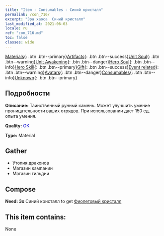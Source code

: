 ```yaml
---
title: "Item - Consumables - Синий кристалл"
permalink: /con_716/
excerpt: "Эра хаоса  Синий кристалл"
last_modified_at: 2021-06-03
locale: ru
ref: "con_716.md"
toc: false
classes: wide
---
```

 [Materials](/ItemsRU/){: .btn .btn--primary}[Artifacts](/ItemsRU/Artifacts/){: .btn .btn--success}[Unit Soul](/ItemsRU/UnitSoul/){: .btn .btn--warning}[Unit Awakening](/ItemsRU/UnitAwakening/){: .btn .btn--danger}[Hero Soul](/ItemsRU/HeroSoul/){: .btn .btn--info}[Hero Skill](/ItemsRU/HeroSkill/){: .btn .btn--primary}[Gift](/ItemsRU/Gift/){: .btn .btn--success}[Event related](/ItemsRU/Events/){: .btn .btn--warning}[Avatars](/ItemsRU/Avatars/){: .btn .btn--danger}[Consumables](/ItemsRU/Consumables/){: .btn .btn--info}[Unknown](/ItemsRU/Unknown/){: .btn .btn--primary}

## Подробности
 **Описание:** Таинственный рунный камень. Может улучшить умение проницательности ваших отрядов. При использовании дает 150 ед. опыта умения.

 **Quality:** <span style="color: #0000CD">OK</span>

 **Type:** Material

## Gather

*    Утопия драконов 
*    Магазин кампании 
*    Магазин гильдии 

## Compose

 **Need: 3x** Синий кристалл to get [Фиолетовый кристалл](/ItemsRU/con_720/)

## This item contains:

  None

